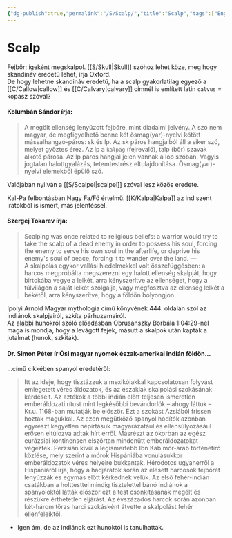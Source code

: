 ```yaml
---
{"dg-publish":true,"permalink":"/S/Scalp/","title":"Scalp","tags":["Englishtexttranslated"],"created":"2025-01-30T16:31","updated":"2025-01-30T16:31"}
---
```



# Scalp

Fejbőr; igeként megskalpol. [[S/Skull\|Skull]] szóhoz lehet köze, meg hogy skandináv eredetű lehet, írja Oxford.  
De hogy lehetne skandináv eredetű, ha a scalp gyakorlatilag egyező a [[C/Callow\|callow]] és [[C/Calvary\|calvary]] címnél is említett latin `calvus` = kopasz szóval?  

#### Kolumbán Sándor írja:  

> A megölt ellenség lenyúzott fejbőre, mint diadalmi jelvény. A szó nem magyar, de megfigyelhető benne két ősmag(yar)-nyelvi kötött mássalhangzó-páros: sk és lp. Az sk páros hangjaiból áll a siker szó, melyet győztes érez. Az lp a `kalpag` (fejrevaló), talp (bőr) szavak alkotó párosa. Az lp páros hangjai jelen vannak a lop szóban. Vagyis jogtalan halottgyalázás, tetemtestrész eltulajdonítása. Ősmag(yar)-nyelvi elemekből épülő szó.  

Valójában nyilván a [[S/Scalpel\|scalpel]] szóval lesz közös eredete.  

Kal-Pa felbontásban Nagy Fa/Fő értelmű. [[K/Kalpa\|Kalpa]] az ind szent iratokból is ismert, más jelentéssel.  

#### Szergej Tokarev írja:  

> Scalping was once related to religious beliefs: a warrior would try to take the scalp of a dead enemy in order to possess his soul, forcing the enemy to serve his own soul in the afterlife, or deprive his enemy's soul of peace, forcing it to wander over the land.
> —  
> A skalpolás egykor vallási hiedelmekkel volt összefüggésben: a harcos megpróbálta megszerezni egy halott ellenség skalpját, hogy birtokába vegye a lelkét, arra kényszerítve az ellenséget, hogy a túlvilágon a saját lelkét szolgálja, vagy megfosztva az ellenség lelkét a békétől, arra kényszerítve, hogy a földön bolyongjon.  

Ipolyi Arnold Magyar mythologia című könyvének 444. oldalán szól az indiánok skalpjairól, szkíta párhuzamairól.  
Az [alábbi](https://youtu.be/5_K7VXCeP3o) hunokról szóló előadásban Obrusánszky Borbála 1:04:29-nél maga is mondja, hogy a levágott fejek, másutt a skalpok után kapták a jutalmat (hunok, szkíták).  

#### Dr. Simon Péter ír Ősi magyar nyomok észak-amerikai indián földön...  

...című cikkében spanyol eredetéről:  
> Itt az ideje, hogy tisztázzuk a mexikóiakkal kapcsolatosan folyvást emlegetett véres áldozatok, és az északiak skalpolási szokásának kérdéseit. Az aztékok a többi indián előtt teljesen ismeretlen emberáldozati rítust mint legkésőbbi bevándorlók – ahogy láttuk – Kr.u. 1168-ban mutatják be először. Ezt a szokást Ázsiából frissen hozták magukkal. Az ezen megütköző spanyol hódítók azonban egyrészt kegyetlen népirtásuk magyarázatául és ellensúlyozásául erősen eltúlozva adtak hírt erről. Másrészt az ókorban az egész eurázsiai kontinensen elszórtan mindenütt emberáldozatokat végeztek. Perzsián kívül a legismertebb Ibn Kab mór-arab történetíró közlése, mely szerint a mórok Hispániába vonulásukkor emberáldozatok véres helyeire bukkantak. Hérodotos ugyanerről a Hispániáról írja, hogy a hadjáratok során az elesett harcosok fejbőrét lenyúzzák és egymás előtt kérkednek velük. Az első fehér-indián csatákban a holttesttel mindig tisztelettel bánó indiánok a spanyoloktól látták először ezt a test csonkításának megélt és részükre érthetetlen eljárást. Az évszázados harcok során azonban két-három törzs harci szokásként átvette a skalpolást fehér ellenfeleiktől.  
- Igen ám, de az indiánok ezt hunoktól is tanulhatták.